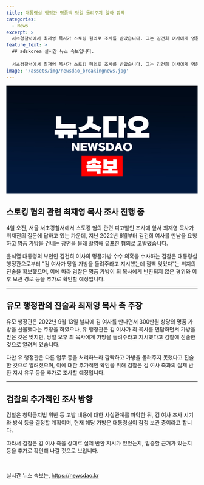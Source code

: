 ```yaml
---
title: 대통령실 행정관 명품백 당일 돌려주지 않아 깜빡
categories:
  - News
excerpt: >
  서초경찰서에서 최재영 목사가 스토킹 혐의로 조사를 받았습니다. 그는 김건희 여사에게 명품 가방을 선물하고 몰래 촬영한 혐의로 고발됐습니다. 유모 행정관은 가방을 돌려주라는 지시를 받았지만 깜빡해서 못했다고 진술했습니다. 검찰은 명품 가방의 반환 경위와 보관을 조사 중이며, 김 여사 조사 시기와 방식을 결정할 예정입니다.
feature_text: >
  ## adskorea 실시간 뉴스 속보입니다.

  서초경찰서에서 최재영 목사가 스토킹 혐의로 조사를 받았습니다. 그는 김건희 여사에게 명품 가방을 선물하고 몰래 촬영한 혐의로 고발됐습니다. 유모 행정관은 가방을 돌려주라는 지시를 받았지만 깜빡해서 못했다고 진술했습니다. 검찰은 명품 가방의 반환 경위와 보관을 조사 중이며, 김 여사 조사 시기와 방식을 결정할 예정입니다.
image: '/assets/img/newsdao_breakingnews.jpg'
---
```


<p><img src="/assets/img/newsdao_breakingnews.jpg" alt="adskorea 속보" /></p>

<h2 data-ke-size="size26">스토킹 혐의 관련 최재영 목사 조사 진행 중</h2>

<p data-ke-size="size16">4일 오전, 서울 서초경찰서에서 스토킹 혐의 관련 피고발인 조사에 앞서 최재영 목사가 취재진의 질문에 답하고 있는 가운데, 지난 2022년 6월부터 김건희 여사를 만남을 요청하고 명품 가방을 건네는 장면을 몰래 촬영해 유포한 혐의로 고발됐습니다.</p>

<p data-ke-size="size16">윤석열 대통령의 부인인 김건희 여사의 명품가방 수수 의혹을 수사하는 검찰은 대통령실 행정관으로부터 "김 여사가 당일 가방을 돌려주라고 지시했는데 깜빡 잊었다"는 취지의 진술을 확보했으며, 이에 따라 검찰은 명품 가방이 최 목사에게 반환되지 않은 경위와 이후 보관 경로 등을 추가로 확인할 예정입니다.</p>

<hr>

<h2 data-ke-size="size26">유모 행정관의 진술과 최재영 목사 측 주장</h2>

<p data-ke-size="size16">유모 행정관은 2022년 9월 13일 날짜에 김 여사를 만나면서 300만원 상당의 명품 가방을 선물했다는 주장을 하였으나, 유 행정관은 김 여사가 최 목사를 면담하면서 가방을 받은 것은 맞지만, 당일 오후 최 목사에게 가방을 돌려주라고 지시했다고 검찰에 진술한 것으로 알려져 있습니다.</p>

<p data-ke-size="size16">다만 유 행정관은 다른 업무 등을 처리하느라 깜빡하고 가방을 돌려주지 못했다고 진술한 것으로 알려졌으며, 이에 대한 추가적인 확인을 위해 검찰은 김 여사 측과의 실제 반환 지시 유무 등을 추가로 조사할 예정입니다.</p>

<hr>

<h2 data-ke-size="size26">검찰의 추가적인 조사 방향</h2>

<p data-ke-size="size16">검찰은 청탁금지법 위반 등 고발 내용에 대한 사실관계를 파악한 뒤, 김 여사 조사 시기와 방식 등을 결정할 계획이며, 현재 해당 가방은 대통령실이 잠정 보관 중이라고 합니다.</p>

<p data-ke-size="size16">따라서 검찰은 김 여사 측을 상대로 실제 반환 지시가 있었는지, 입증할 근거가 있는지 등을 추가로 확인해 나갈 것으로 보입니다.</p>

<p data-ke-size="size16">&nbsp;</p>
실시간 뉴스 속보는, <a href="https://newsdao.kr" rel="dofollow">https://newsdao.kr</a>


